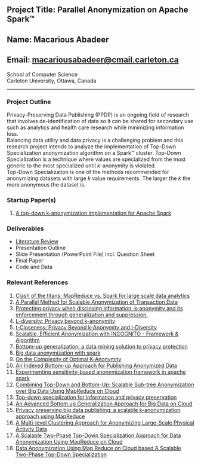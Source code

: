 ## Project Title: Parallel Anonymization on Apache Spark™
## Name: Macarious Abadeer
## Email: macariousabadeer@cmail.carleton.ca
School of Computer Science  
Carleton University, Ottawa, Canada

---

### Project Outline
Privacy-Preserving Data Publishing (PPDP) is an ongoing field of research that involves de-identification of data so it can be shared for secondary use such as analytics and health care research while minimizing information loss.  
Balancing data utility and data privacy is a challenging problem and this research project intends to analyze the implementation of Top-Down Specialization anonymization algorithm on a Spark&trade; cluster. Top-Down Specialization is a technique where values are specialized from the most generic to the most specialized until _k_-anonymity is violated.  
Top-Down Specialization is one of the methods recommended for anonymizing datasets with large _k_ value requirements. The larger the _k_ the more anonymous the dataset is.

### Startup Paper(s)
1. [A top-down k-anonymization implementation for Apache Spark](https://ieeexplore-ieee-org.proxy.library.carleton.ca/stamp/stamp.jsp?tp=&arnumber=8258492)

### Deliverables
* [Literature Review](/assets/project/Literature_Review.pdf)  
* Presentation Outline  
* Slide Presentation (PowerPoint File) incl. Question Sheet  
* Final Paper  
* Code and Data  

### Relevant References
1. [Clash of the titans: MapReduce vs. Spark for large scale data analytics](https://dl-acm-org.proxy.library.carleton.ca/citation.cfm?doid=2831360.2831365)
1. [A Parallel Method for Scalable Anonymization of Transaction Data](https://ieeexplore-ieee-org.proxy.library.carleton.ca/stamp/stamp.jsp?tp=&arnumber=7165151)
1. [Protecting privacy when disclosing information: k-anonymity and its enforcement through generalization and suppression.](https://epic.org/privacy/reidentification/Samarati_Sweeney_paper.pdf)
1. [L-diversity: Privacy beyond k-anonymity](https://dl-acm-org.proxy.library.carleton.ca/citation.cfm?id=1217302)
1. [t-Closeness: Privacy Beyond k-Anonymity and l-Diversity](https://ieeexplore-ieee-org.proxy.library.carleton.ca/document/4221659)
1. [Scalable, Efficient Anonymization with INCOGNITO - Framework & Algorithm](https://ieeexplore-ieee-org.proxy.library.carleton.ca/stamp/stamp.jsp?tp=&arnumber=8029307)
1. [Bottom-up generalization: a data mining solution to privacy protection](https://ieeexplore-ieee-org.proxy.library.carleton.ca/stamp/stamp.jsp?tp=&arnumber=1410291)
1. [Big data anonymization with spark](https://ieeexplore-ieee-org.proxy.library.carleton.ca/stamp/stamp.jsp?tp=&arnumber=8093543)
1. [On the Complexity of Optimal K-Anonymity](https://dl-acm-org.proxy.library.carleton.ca/citation.cfm?id=1055591)
1. [An Indexed Bottom-up Approach for Publishing Anonymized Data](https://ieeexplore-ieee-org.proxy.library.carleton.ca/stamp/stamp.jsp?tp=&arnumber=6405918)
1. [Experimenting sensitivity-based anonymization framework in apache spark](https://journalofbigdata.springeropen.com/articles/10.1186/s40537-018-0149-0)
1. [Combining Top-Down and Bottom-Up: Scalable Sub-tree Anonymization over Big Data Using MapReduce on Cloud](https://ieeexplore-ieee-org.proxy.library.carleton.ca/stamp/stamp.jsp?tp=&arnumber=6680880)
1. [Top-down specialization for information and privacy preservation](https://ieeexplore-ieee-org.proxy.library.carleton.ca/stamp/stamp.jsp?tp=&arnumber=1410123)
1. [An Advanced Bottom up Generalization Approach for Big Data on Cloud](http://citeseerx.ist.psu.edu/viewdoc/download?doi=10.1.1.676.9611&rep=rep1&type=pdf)
1. [Privacy preserving big data publishing: a scalable k-anonymization approach using MapReduce](https://ieeexplore.ieee.org/stamp/stamp.jsp?tp=&arnumber=8048769)
1. [A Multi-level Clustering Approach for Anonymizing Large-Scale Physical Activity Data](https://arxiv.org/pdf/1908.07976.pdf)
1. [A Scalable Two-Phase Top-Down Specialization Approach for Data Anonymization Using MapReduce on Cloud](https://ieeexplore-ieee-org.proxy.library.carleton.ca/stamp/stamp.jsp?tp=&arnumber=6470603)
1. [Data Anonymization Using Map Reduce on Cloud based A Scalable Two-Phase Top-Down Specialization](https://pdfs.semanticscholar.org/961e/c43bd98da10ab1ca5c833e8094ad77b51344.pdf)
